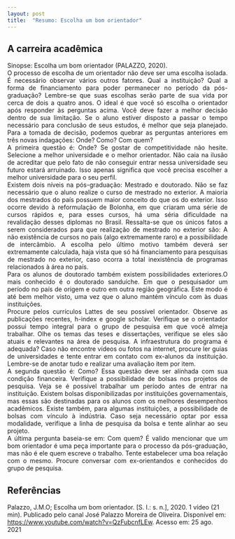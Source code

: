```yaml
---
layout: post
title:  "Resumo: Escolha um bom orientador"
---
```


## A carreira acadêmica
<p style='text-align: justify;'>
Sinopse: Escolha um bom orientador (PALAZZO, 2020).
<br>
O processo de escolha de um orientador não deve ser uma escolha isolada. É necessário observar vários outros fatores. Qual a instituição? Qual a forma de financiamento para poder permanecer no período da pós-graduação? Lembre-se que suas escolhas serão parte de sua vida por cerca de dois a quatro anos. O ideal é que você só escolha o orientador após responder às perguntas acima. Você deve fazer a melhor decisão dentro de sua limitação. Se o aluno estiver disposto a passar o tempo necessário para conclusão de seus estudos, é melhor que seja planejado. Para a tomada de decisão, podemos quebrar as perguntas anteriores em três novas indagações: Onde? Como? Com quem?
<br>
A primeira questão é: Onde? Se gostar de competitividade não hesite. Selecione a melhor universidade e o melhor orientador. Não caia na ilusão de acreditar que pelo fato de não conseguir entrar nessa universidade seu futuro estará arruinado. Isso apenas significa que você precisa escolher a melhor universidade para o seu perfil.
<br>
Existem dois níveis na pós-graduação: Mestrado e doutorado. Não se faz necessário que o aluno realize o curso de mestrado no exterior. A maioria dos mestrados do país possuem maior conceito do que os do exterior. Isso ocorre devido à reformulação de Bolonha, em que criaram uma série de cursos rápidos e, para esses cursos, há uma séria dificuldade na revalidação desses diplomas no Brasil. Ressalta-se que os únicos fatos a serem considerados para que realização de mestrado no exterior são: A não existência de cursos no país (algo extremamente raro) e a possibilidade de intercâmbio. A escolha pelo último motivo também deverá ser extremamente calculada, haja vista que só há financiamento para pesquisas de mestrado no exterior, caso ocorra a total inexistência de programas relacionados à área no país.
<br>
Para os alunos de doutorado também existem possibilidades exteriores.O mais conhecido é o doutorado sanduíche. Em que o pesquisador um período no país de origem e outro em outra região geográfica. Este modo é até bem melhor visto, uma vez que o aluno mantém vínculo com às duas instituições.
<br>
Procure pelos currículos Lattes de seu possível orientador. Observe as publicações recentes, h-index e google scholar. Verifique se o orientador possui tempo integral para o grupo de pesquisa em que você almeja trabalhar. Olhe os temas das teses e dissertações, verifique se eles são atuais e relevantes na área de pesquisa. A infraestrutura do programa é adequada? Caso não encontre vídeos ou fotos na internet, procure ler guias de universidades e tente entrar em contato com ex-alunos da instituição. Lembre-se de anotar tudo e realizar uma avaliação item por item.
<br>
A segunda questão é: Como? Essa questão deve ser alinhada com sua condição financeira. Verifique a possibilidade de bolsas nos projetos de pesquisa. Veja se é possível trabalhar um período antes de entrar na instituição. Existem bolsas disponibilizadas por instituições governamentais, mas essas são destinadas para os alunos com os melhores desempenhos acadêmicos. Existe também, para algumas instituições, a possibilidade de bolsas com vínculo à indústria. Caso seja necessário optar por essa modalidade, verifique  a linha de pesquisa da bolsa e tente alinhar ao seu projeto.
<br>
A última pergunta baseia-se em: Com quem? É valido mencionar que um bom orientador é uma peça importante para o processo da pós-graduação, mas não é ele quem escreve o trabalho. Tente estabelecer uma boa relação com o mesmo. Procure conversar com ex-orientandos e conhecidos do grupo de pesquisa.

</p>

## Referências
Palazzo, J.M.O; Escolha um bom orientador. [S. l.: s. n.], 2020. 1 vídeo (21 min). Publicado pelo canal  José Palazzo Moreira de Oliveira. Disponível em: <https://www.youtube.com/watch?v=QzFubcnfLEw>. Acesso em: 25 ago. 2021
